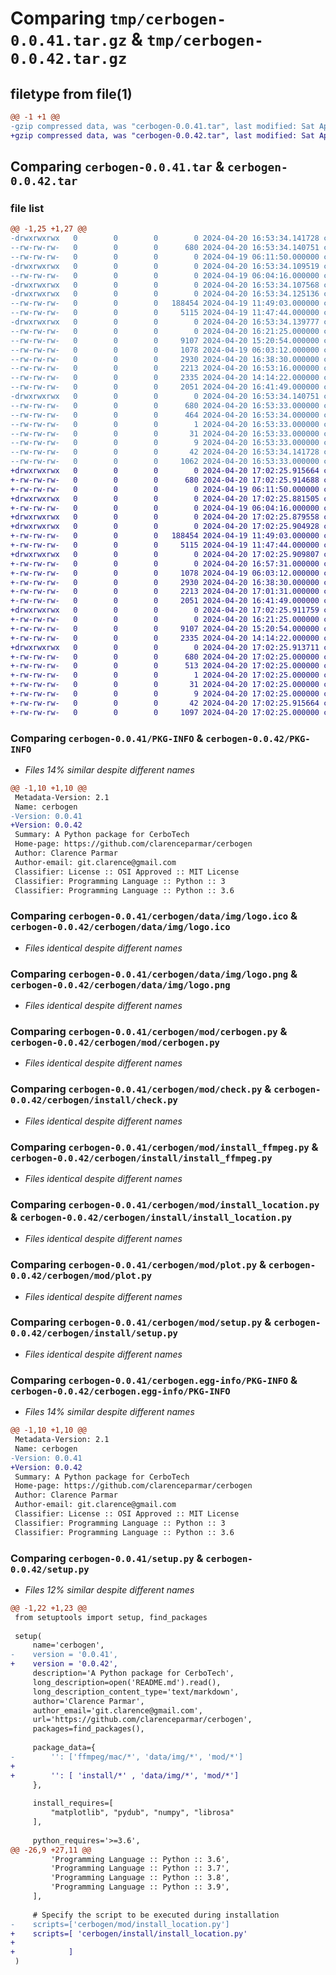 # Comparing `tmp/cerbogen-0.0.41.tar.gz` & `tmp/cerbogen-0.0.42.tar.gz`

## filetype from file(1)

```diff
@@ -1 +1 @@
-gzip compressed data, was "cerbogen-0.0.41.tar", last modified: Sat Apr 20 16:53:34 2024, max compression
+gzip compressed data, was "cerbogen-0.0.42.tar", last modified: Sat Apr 20 17:02:25 2024, max compression
```

## Comparing `cerbogen-0.0.41.tar` & `cerbogen-0.0.42.tar`

### file list

```diff
@@ -1,25 +1,27 @@
-drwxrwxrwx   0        0        0        0 2024-04-20 16:53:34.141728 cerbogen-0.0.41/
--rw-rw-rw-   0        0        0      680 2024-04-20 16:53:34.140751 cerbogen-0.0.41/PKG-INFO
--rw-rw-rw-   0        0        0        0 2024-04-19 06:11:50.000000 cerbogen-0.0.41/README.md
-drwxrwxrwx   0        0        0        0 2024-04-20 16:53:34.109519 cerbogen-0.0.41/cerbogen/
--rw-rw-rw-   0        0        0        0 2024-04-19 06:04:16.000000 cerbogen-0.0.41/cerbogen/__init__.py
-drwxrwxrwx   0        0        0        0 2024-04-20 16:53:34.107568 cerbogen-0.0.41/cerbogen/data/
-drwxrwxrwx   0        0        0        0 2024-04-20 16:53:34.125136 cerbogen-0.0.41/cerbogen/data/img/
--rw-rw-rw-   0        0        0   188454 2024-04-19 11:49:03.000000 cerbogen-0.0.41/cerbogen/data/img/logo.ico
--rw-rw-rw-   0        0        0     5115 2024-04-19 11:47:44.000000 cerbogen-0.0.41/cerbogen/data/img/logo.png
-drwxrwxrwx   0        0        0        0 2024-04-20 16:53:34.139777 cerbogen-0.0.41/cerbogen/mod/
--rw-rw-rw-   0        0        0        0 2024-04-20 16:21:25.000000 cerbogen-0.0.41/cerbogen/mod/__init__.py
--rw-rw-rw-   0        0        0     9107 2024-04-20 15:20:54.000000 cerbogen-0.0.41/cerbogen/mod/cerbogen.py
--rw-rw-rw-   0        0        0     1078 2024-04-19 06:03:12.000000 cerbogen-0.0.41/cerbogen/mod/check.py
--rw-rw-rw-   0        0        0     2930 2024-04-20 16:38:30.000000 cerbogen-0.0.41/cerbogen/mod/install_ffmpeg.py
--rw-rw-rw-   0        0        0     2213 2024-04-20 16:53:16.000000 cerbogen-0.0.41/cerbogen/mod/install_location.py
--rw-rw-rw-   0        0        0     2335 2024-04-20 14:14:22.000000 cerbogen-0.0.41/cerbogen/mod/plot.py
--rw-rw-rw-   0        0        0     2051 2024-04-20 16:41:49.000000 cerbogen-0.0.41/cerbogen/mod/setup.py
-drwxrwxrwx   0        0        0        0 2024-04-20 16:53:34.140751 cerbogen-0.0.41/cerbogen.egg-info/
--rw-rw-rw-   0        0        0      680 2024-04-20 16:53:33.000000 cerbogen-0.0.41/cerbogen.egg-info/PKG-INFO
--rw-rw-rw-   0        0        0      464 2024-04-20 16:53:34.000000 cerbogen-0.0.41/cerbogen.egg-info/SOURCES.txt
--rw-rw-rw-   0        0        0        1 2024-04-20 16:53:33.000000 cerbogen-0.0.41/cerbogen.egg-info/dependency_links.txt
--rw-rw-rw-   0        0        0       31 2024-04-20 16:53:33.000000 cerbogen-0.0.41/cerbogen.egg-info/requires.txt
--rw-rw-rw-   0        0        0        9 2024-04-20 16:53:33.000000 cerbogen-0.0.41/cerbogen.egg-info/top_level.txt
--rw-rw-rw-   0        0        0       42 2024-04-20 16:53:34.141728 cerbogen-0.0.41/setup.cfg
--rw-rw-rw-   0        0        0     1062 2024-04-20 16:53:33.000000 cerbogen-0.0.41/setup.py
+drwxrwxrwx   0        0        0        0 2024-04-20 17:02:25.915664 cerbogen-0.0.42/
+-rw-rw-rw-   0        0        0      680 2024-04-20 17:02:25.914688 cerbogen-0.0.42/PKG-INFO
+-rw-rw-rw-   0        0        0        0 2024-04-19 06:11:50.000000 cerbogen-0.0.42/README.md
+drwxrwxrwx   0        0        0        0 2024-04-20 17:02:25.881505 cerbogen-0.0.42/cerbogen/
+-rw-rw-rw-   0        0        0        0 2024-04-19 06:04:16.000000 cerbogen-0.0.42/cerbogen/__init__.py
+drwxrwxrwx   0        0        0        0 2024-04-20 17:02:25.879558 cerbogen-0.0.42/cerbogen/data/
+drwxrwxrwx   0        0        0        0 2024-04-20 17:02:25.904928 cerbogen-0.0.42/cerbogen/data/img/
+-rw-rw-rw-   0        0        0   188454 2024-04-19 11:49:03.000000 cerbogen-0.0.42/cerbogen/data/img/logo.ico
+-rw-rw-rw-   0        0        0     5115 2024-04-19 11:47:44.000000 cerbogen-0.0.42/cerbogen/data/img/logo.png
+drwxrwxrwx   0        0        0        0 2024-04-20 17:02:25.909807 cerbogen-0.0.42/cerbogen/install/
+-rw-rw-rw-   0        0        0        0 2024-04-20 16:57:31.000000 cerbogen-0.0.42/cerbogen/install/__init__.py
+-rw-rw-rw-   0        0        0     1078 2024-04-19 06:03:12.000000 cerbogen-0.0.42/cerbogen/install/check.py
+-rw-rw-rw-   0        0        0     2930 2024-04-20 16:38:30.000000 cerbogen-0.0.42/cerbogen/install/install_ffmpeg.py
+-rw-rw-rw-   0        0        0     2213 2024-04-20 17:01:31.000000 cerbogen-0.0.42/cerbogen/install/install_location.py
+-rw-rw-rw-   0        0        0     2051 2024-04-20 16:41:49.000000 cerbogen-0.0.42/cerbogen/install/setup.py
+drwxrwxrwx   0        0        0        0 2024-04-20 17:02:25.911759 cerbogen-0.0.42/cerbogen/mod/
+-rw-rw-rw-   0        0        0        0 2024-04-20 16:21:25.000000 cerbogen-0.0.42/cerbogen/mod/__init__.py
+-rw-rw-rw-   0        0        0     9107 2024-04-20 15:20:54.000000 cerbogen-0.0.42/cerbogen/mod/cerbogen.py
+-rw-rw-rw-   0        0        0     2335 2024-04-20 14:14:22.000000 cerbogen-0.0.42/cerbogen/mod/plot.py
+drwxrwxrwx   0        0        0        0 2024-04-20 17:02:25.913711 cerbogen-0.0.42/cerbogen.egg-info/
+-rw-rw-rw-   0        0        0      680 2024-04-20 17:02:25.000000 cerbogen-0.0.42/cerbogen.egg-info/PKG-INFO
+-rw-rw-rw-   0        0        0      513 2024-04-20 17:02:25.000000 cerbogen-0.0.42/cerbogen.egg-info/SOURCES.txt
+-rw-rw-rw-   0        0        0        1 2024-04-20 17:02:25.000000 cerbogen-0.0.42/cerbogen.egg-info/dependency_links.txt
+-rw-rw-rw-   0        0        0       31 2024-04-20 17:02:25.000000 cerbogen-0.0.42/cerbogen.egg-info/requires.txt
+-rw-rw-rw-   0        0        0        9 2024-04-20 17:02:25.000000 cerbogen-0.0.42/cerbogen.egg-info/top_level.txt
+-rw-rw-rw-   0        0        0       42 2024-04-20 17:02:25.915664 cerbogen-0.0.42/setup.cfg
+-rw-rw-rw-   0        0        0     1097 2024-04-20 17:02:25.000000 cerbogen-0.0.42/setup.py
```

### Comparing `cerbogen-0.0.41/PKG-INFO` & `cerbogen-0.0.42/PKG-INFO`

 * *Files 14% similar despite different names*

```diff
@@ -1,10 +1,10 @@
 Metadata-Version: 2.1
 Name: cerbogen
-Version: 0.0.41
+Version: 0.0.42
 Summary: A Python package for CerboTech
 Home-page: https://github.com/clarenceparmar/cerbogen
 Author: Clarence Parmar
 Author-email: git.clarence@gmail.com
 Classifier: License :: OSI Approved :: MIT License
 Classifier: Programming Language :: Python :: 3
 Classifier: Programming Language :: Python :: 3.6
```

### Comparing `cerbogen-0.0.41/cerbogen/data/img/logo.ico` & `cerbogen-0.0.42/cerbogen/data/img/logo.ico`

 * *Files identical despite different names*

### Comparing `cerbogen-0.0.41/cerbogen/data/img/logo.png` & `cerbogen-0.0.42/cerbogen/data/img/logo.png`

 * *Files identical despite different names*

### Comparing `cerbogen-0.0.41/cerbogen/mod/cerbogen.py` & `cerbogen-0.0.42/cerbogen/mod/cerbogen.py`

 * *Files identical despite different names*

### Comparing `cerbogen-0.0.41/cerbogen/mod/check.py` & `cerbogen-0.0.42/cerbogen/install/check.py`

 * *Files identical despite different names*

### Comparing `cerbogen-0.0.41/cerbogen/mod/install_ffmpeg.py` & `cerbogen-0.0.42/cerbogen/install/install_ffmpeg.py`

 * *Files identical despite different names*

### Comparing `cerbogen-0.0.41/cerbogen/mod/install_location.py` & `cerbogen-0.0.42/cerbogen/install/install_location.py`

 * *Files identical despite different names*

### Comparing `cerbogen-0.0.41/cerbogen/mod/plot.py` & `cerbogen-0.0.42/cerbogen/mod/plot.py`

 * *Files identical despite different names*

### Comparing `cerbogen-0.0.41/cerbogen/mod/setup.py` & `cerbogen-0.0.42/cerbogen/install/setup.py`

 * *Files identical despite different names*

### Comparing `cerbogen-0.0.41/cerbogen.egg-info/PKG-INFO` & `cerbogen-0.0.42/cerbogen.egg-info/PKG-INFO`

 * *Files 14% similar despite different names*

```diff
@@ -1,10 +1,10 @@
 Metadata-Version: 2.1
 Name: cerbogen
-Version: 0.0.41
+Version: 0.0.42
 Summary: A Python package for CerboTech
 Home-page: https://github.com/clarenceparmar/cerbogen
 Author: Clarence Parmar
 Author-email: git.clarence@gmail.com
 Classifier: License :: OSI Approved :: MIT License
 Classifier: Programming Language :: Python :: 3
 Classifier: Programming Language :: Python :: 3.6
```

### Comparing `cerbogen-0.0.41/setup.py` & `cerbogen-0.0.42/setup.py`

 * *Files 12% similar despite different names*

```diff
@@ -1,22 +1,23 @@
 from setuptools import setup, find_packages
 
 setup(
     name='cerbogen',
-    version = '0.0.41',
+    version = '0.0.42',
     description='A Python package for CerboTech',
     long_description=open('README.md').read(),
     long_description_content_type='text/markdown',
     author='Clarence Parmar',
     author_email='git.clarence@gmail.com',
     url='https://github.com/clarenceparmar/cerbogen',
     packages=find_packages(),
     
     package_data={
-        '': ['ffmpeg/mac/*', 'data/img/*', 'mod/*']
+
+        '': [ 'install/*' , 'data/img/*', 'mod/*']
     },
 
     install_requires=[
         "matplotlib", "pydub", "numpy", "librosa"
     ],
     
     python_requires='>=3.6',
@@ -26,9 +27,11 @@
         'Programming Language :: Python :: 3.6',
         'Programming Language :: Python :: 3.7',
         'Programming Language :: Python :: 3.8',
         'Programming Language :: Python :: 3.9',
     ],
 
     # Specify the script to be executed during installation
-    scripts=['cerbogen/mod/install_location.py']
+    scripts=[ 'cerbogen/install/install_location.py'
+             
+            ]
 )
```

